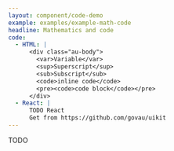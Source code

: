 ```yaml
---
layout: component/code-demo
example: examples/example-math-code
headline: Mathematics and code
code:
  - HTML: |
      <div class="au-body">
        <var>Variable</var>
        <sup>Superscript</sup>
        <sub>Subscript</sub>
        <code>inline code</code>
        <pre><code>code block</code></pre>
      </div>
  - React: |
      TODO React
      Get from https://github.com/govau/uikit
---
```


TODO
